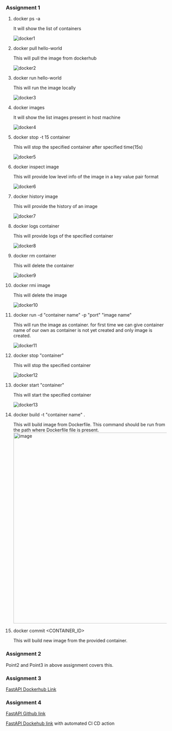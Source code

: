### Assignment 1


1. docker ps -a

     It will show the list of containers
  
  
     ![docker1](https://user-images.githubusercontent.com/8469407/195258383-99c37fe9-4b5d-4597-ad30-dd0e294d8315.PNG)
     
  
2. docker pull hello-world

     This will pull the image from dockerhub
       
       
     ![docker2](https://user-images.githubusercontent.com/8469407/195259860-3811a20e-bc5d-43a7-ba85-5c7e4e475475.PNG)


3. docker run hello-world

     This will run the image locally
        
        
     ![docker3](https://user-images.githubusercontent.com/8469407/195260257-d5fc5958-ff91-4de7-8b4f-a9008727fa70.PNG)


4. docker images

     It will show the list images present in host machine
     
     
     ![docker4](https://user-images.githubusercontent.com/8469407/195261053-d6e83752-9380-4b63-8bc8-2647b1941118.PNG)

5. docker stop -t 15 container

     This will stop the specified container after specified time(15s)
     
     
     ![docker5](https://user-images.githubusercontent.com/8469407/195262253-aee908a6-8697-40ec-9734-577c72b4fee5.PNG)

6. docker inspect image

     This will provide low level info of the image in a key value pair format
     
     
     ![docker6](https://user-images.githubusercontent.com/8469407/195263108-48e38d75-519a-4191-86fe-d739da898ebd.PNG)

7. docker history image

     This will provide the history of an image
     
     
     ![docker7](https://user-images.githubusercontent.com/8469407/195263666-33ffef61-4b74-486a-b53b-764e81a119d7.PNG)

8. docker logs container

     This will provide logs of the specified container
     
     
     ![docker8](https://user-images.githubusercontent.com/8469407/195263990-56e6d4cd-ed8b-412d-8efa-ed4173f266a5.PNG)
     
 9. docker rm container
 
      This will delete the container
      
      
      ![docker9](https://user-images.githubusercontent.com/8469407/195752991-c8d12c58-40f5-4124-a6cd-94de2dc3060b.PNG)

10. docker rmi image

      This will delete the image
      
      
      ![docker10](https://user-images.githubusercontent.com/8469407/195753293-d106bc6c-64f7-4cf6-a150-f947f66ed5fc.PNG)


11. docker run -d "container name" -p "port" "image name"

      This will run the image as container. for first time we can give container name of our own as container is not yet created and only image is created.
      
      
      ![docker11](https://user-images.githubusercontent.com/8469407/195760879-d33e1215-8e33-41ba-baa6-a4955330297c.PNG)

12. docker stop "container"

      This will stop the specified container
      
      ![docker12](https://user-images.githubusercontent.com/8469407/195764517-03d5a489-12e3-4e16-9125-39ceafe54fc2.PNG)

13. docker start "container"

      This will start the specified container
      
      
      ![docker13](https://user-images.githubusercontent.com/8469407/195764793-75d7d5b8-d950-447c-b464-1e4de07cc934.PNG)
      
14. docker build -t "container name" .

      This will build image from Dockerfile. This command should be run from the path where Dockerfile file is present.
      <img width="599" alt="image" src="https://user-images.githubusercontent.com/8469407/233414090-eacba87b-780c-416b-a0e7-b1b7df8951fa.png">
      
15. docker commit <CONTAINER_ID> <image name>
     
      This will build new image from the provided container.

      
      
### Assignment 2

Point2 and Point3 in above assignment covers this.


### Assignment 3

[FastAPI Dockerhub Link](https://hub.docker.com/repository/docker/ravikanur/sample_api/general)

### Assignment 4

[FastAPI Github link](https://github.com/ravikanur/sample_fastapi)

[FastAPI Dockehub link](https://hub.docker.com/repository/docker/ravikanur/sample_fastapi) with automated CI CD action



